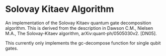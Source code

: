 # Solovay Kitaev Algorithm
An implementation of the Solovay Kitaev quantum gate decomposition algorithm. This is derived from the description in Dawson C.M., Nielsen M.A., The Solovay-Kitaev algorithm, arXiv:quant-ph/0505030v2. [DN05]. 

This currently only implements the gc-decompose function for single qubit gates. 
